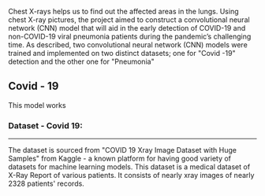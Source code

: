 Chest X-rays helps us to find out the affected areas in the lungs.
Using chest X-ray pictures, the project aimed to construct a convolutional neural network (CNN) model that will aid in the early detection of COVID-19 and non-COVID-19 viral pneumonia patients during the pandemic’s challenging time. As described, two convolutional neural network (CNN) models were trained and implemented on two distinct datasets; one for "Covid -19" detection and the other one for "Pneumonia"

## Covid - 19

This model works

### Dataset - Covid 19:

<hr>

The dataset is sourced from <a href = "https://www.kaggle.com/datasets/mr3suvhro/covid-19-xray-image-dataset-with-huge-samples?select=COVID" style="text-decoration:none;" target="_blank"> "COVID 19 Xray Image Dataset with Huge Samples" </a> from Kaggle - a known platform for having good variety of datasets for machine learning models. This dataset is a medical dataset of X-Ray Report of various patients. It consists of nearly xray images of nearly 2328 patients' records.
